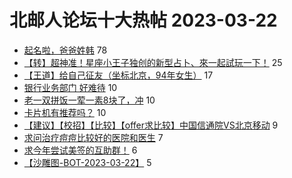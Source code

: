 # 北邮人论坛十大热帖 2023-03-22

- [起名啦，爸爸姓韩](https://bbs.byr.cn/article/Talking/6382548) 78
- [【转】超神准！星座小王子独创的新型占卜、來一起試玩一下！](https://bbs.byr.cn/article/Constellations/326533) 25
- [【王道】给自己征友（坐标北京，94年女生）](https://bbs.byr.cn/article/Friends/2037680) 17
- [银行业务部门 好难待](https://bbs.byr.cn/article/WorkLife/1197897) 10
- [老一双拼饭一荤一素8块了，冲](https://bbs.byr.cn/article/Food/523362) 10
- [卡片机有推荐吗？](https://bbs.byr.cn/article/Photo/274924) 10
- [【建议】【校招】【比较】【offer求比较】中国信通院VS北京移动](https://bbs.byr.cn/article/Job/2187215) 9
- [求问治疗痘痘比较好的医院和医生](https://bbs.byr.cn/article/Health/230660) 7
- [求今年尝试美签的互助群！](https://bbs.byr.cn/article/GoAbroad/391494) 6
- [【沙雕图-BOT-2023-03-22】](https://bbs.byr.cn/article/Picture/3338095) 5


